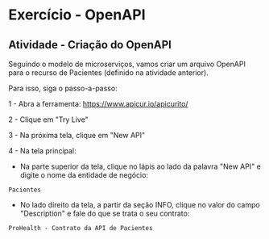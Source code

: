 # Exercício - OpenAPI

## Atividade - Criação do OpenAPI

Seguindo o modelo de microserviços, vamos criar um arquivo OpenAPI para o recurso de Pacientes (definido na atividade anterior).

Para isso, siga o passo-a-passo:

1 - Abra a ferramenta:
https://www.apicur.io/apicurito/

2 - Clique em "Try Live"

3 - Na próxima tela, clique em "New API"

4 - Na tela principal:
* Na parte superior da tela, clique no lápis ao lado da palavra "New API" e digite o nome da entidade de negócio:
````
Pacientes
````

* No lado direito da tela, a partir da seção INFO, clique no valor do campo "Description" e fale do que se trata o seu contrato:
````
ProHealth - Contrato da API de Pacientes
````